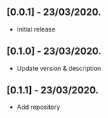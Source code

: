 ## [0.0.1] - 23/03/2020.
- Initial release

## [0.1.0] - 23/03/2020.
- Update version & description

## [0.1.1] - 23/03/2020.
- Add repository

